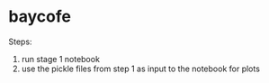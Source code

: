 # baycofe

Steps:

1) run stage 1 notebook
2) use the pickle files from step 1 as input to the notebook for plots
